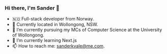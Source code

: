 ### Hi there, I'm Sander 👋

- 🇳🇴 Full-stack developer from Norway.
- 📍 Currently located in Wollongong, NSW.
- 🔭 I’m currently pursuing my MCs of Computer Science at the University of Wollongong.
- 🌱 I’m currently learning Next.js
- 📫 How to reach me: sanderkvale@me.com.
